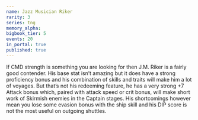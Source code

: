 ```yaml
---
name: Jazz Musician Riker
rarity: 3
series: tng
memory_alpha:
bigbook_tier: 5
events: 20
in_portal: true
published: true
---
```


If CMD strength is something you are looking for then J.M. Riker is a fairly good contender. His base stat isn’t amazing but it does have a strong proficiency bonus and his combination of skills and traits will make him a lot of voyages. But that’s not his redeeming feature, he has a very strong +7 Attack bonus which, paired with attack speed or crit bonus, will make short work of Skirmish enemies in the Captain stages. His shortcomings however mean you lose some evasion bonus with the ship skill and his DIP score is not the most useful on outgoing shuttles.
